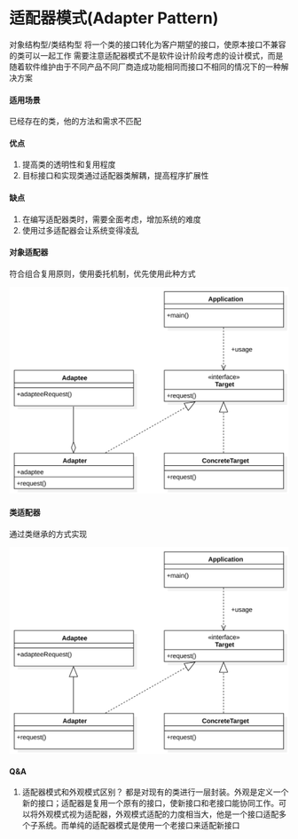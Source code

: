 # 适配器模式(Adapter Pattern)

对象结构型/类结构型
将一个类的接口转化为客户期望的接口，使原本接口不兼容的类可以一起工作
需要注意适配器模式不是软件设计阶段考虑的设计模式，而是随着软件维护由于不同产品不同厂商造成功能相同而接口不相同的情况下的一种解决方案

#### 适用场景

已经存在的类，他的方法和需求不匹配

#### 优点

1. 提高类的透明性和复用程度
2. 目标接口和实现类通过适配器类解耦，提高程序扩展性

#### 缺点

1. 在编写适配器类时，需要全面考虑，增加系统的难度
2. 使用过多适配器会让系统变得凌乱

#### 对象适配器

符合组合复用原则，使用委托机制，优先使用此种方式

![类图](https://github.com/1065763582/java-design-patterns/blob/master/src/resources/img/adapter-obj.svg)


#### 类适配器

通过类继承的方式实现

![类图](https://github.com/1065763582/java-design-patterns/blob/master/src/resources/img/adapter-clazz.svg)

#### Q&A
1. 适配器模式和外观模式区别？
都是对现有的类进行一层封装。外观是定义一个新的接口；适配器是复用一个原有的接口，使新接口和老接口能协同工作。可以将外观模式视为适配器，外观模式适配的力度相当大，他是一个接口适配多个子系统。而单纯的适配器模式是使用一个老接口来适配新接口
